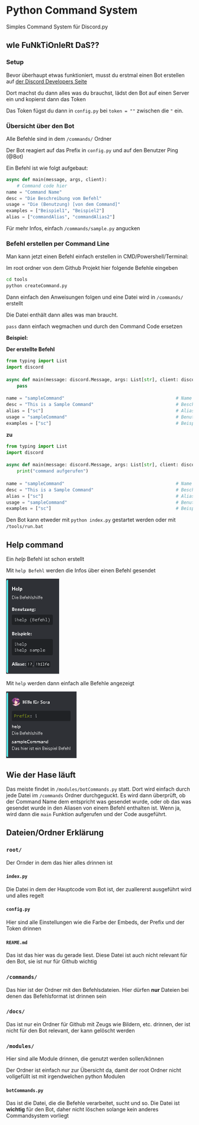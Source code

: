 # Python Command System
Simples Command System für Discord.py

## wIe FuNkTiOnIeRt DaS??

### Setup

Bevor überhaupt etwas funktioniert, musst du erstmal einen Bot erstellen auf [der Discord Developers Seite](https://discord.com/developers)

Dort machst du dann alles was du brauchst, lädst den Bot auf einen Server ein und kopierst dann das Token

Das Token fügst du dann in `config.py` bei `token = ""` zwischen die `"` ein.



### Übersicht über den Bot

Alle Befehle sind in dem `/commands/` Ordner


Der Bot reagiert auf das Prefix in `config.py` und auf den Benutzer Ping (@Bot)

Ein Befehl ist wie folgt aufgebaut:

```python
async def main(message, args, client):
    # Command code hier
name = "Command Name"
desc = "Die Beschreibung vom Befehl"
usage = "Die (Benutzung) [von dem Command]"
examples = ["Beispiel1", "Beispiel2"]
alias = ["commandAlias", "commandAlias2"]
```

Für mehr Infos, einfach `/commands/sample.py` angucken


### Befehl erstellen per Command Line

Man kann jetzt einen Befehl einfach erstellen in CMD/Powershell/Terminal:


Im root ordner von dem Github Projekt hier folgende Befehle eingeben

```cmd
cd tools
python createCommand.py
```

Dann einfach den Anweisungen folgen und eine Datei wird in `/commands/` erstellt

Die Datei enthält dann alles was man braucht.

`pass` dann einfach wegmachen und durch den Command Code ersetzen


__Beispiel:__

**Der erstellte Befehl**
```python
from typing import List
import discord

async def main(message: discord.Message, args: List[str], client: discord.Client):
    pass

name = "sampleCommand"                                          # Name
desc = "This is a Sample Command"                               # Beschreibung
alias = ["sc"]                                                  # Alias
usage = "sampleCommand"                                         # Benutzung
examples = ["sc"]                                               # Beispiele
```

**zu**

```python
from typing import List
import discord

async def main(message: discord.Message, args: List[str], client: discord.Client):
    print("command aufgerufen")

name = "sampleCommand"                                          # Name
desc = "This is a Sample Command"                               # Beschreibung
alias = ["sc"]                                                  # Alias
usage = "sampleCommand"                                         # Benutzung
examples = ["sc"]                                               # Beispiele
```


Den Bot kann etweder mit `python index.py` gestartet werden oder mit `/tools/run.bat`


## Help command

Ein _help_ Befehl ist schon erstellt

Mit  `help Befehl` werden die Infos über einen Befehl gesendet

![](./docs/help_command.png)


Mit `help` werden dann einfach alle Befehle angezeigt

![](./docs/help.png)

## Wie der Hase läuft

Das meiste findet in `/modules/botCommands.py` statt. Dort wird einfach durch jede Datei im `/commands` Ordner durchgeguckt.
Es wird dann überprüft, ob der Command Name dem entspricht was gesendet wurde, oder ob das was gesendet wurde in den Aliasen
von einem Befehl enthalten ist. Wenn ja, wird dann die `main` Funktion aufgerufen und der Code ausgeführt.



## Dateien/Ordner Erklärung

### `root/`

Der Ornder in dem das hier alles drinnen ist

#### `index.py`

Die Datei in dem der Hauptcode vom Bot ist, der zuallererst ausgeführt wird und alles regelt

#### `config.py`

Hier sind alle Einstellungen wie die Farbe der Embeds, der Prefix und der Token drinnen

#### `REAME.md`

Das ist das hier was du gerade liest. Diese Datei ist auch nicht relevant für den Bot, sie ist nur für Github wichtig

### `/commands/`

Das hier ist der Ordner mit den Befehlsdateien. Hier dürfen **nur** Dateien bei denen das Befehlsformat ist drinnen sein

### `/docs/`

Das ist nur ein Ordner für Github mit Zeugs wie Bildern, etc. drinnen, der ist nicht für den Bot relevant, der kann gelöscht werden


### `/modules/`

Hier sind alle Module drinnen, die genutzt werden sollen/können

Der Ordner ist einfach nur zur Übersicht da, damit der root Ordner nicht vollgefüllt ist mit irgendwelchen python Modulen

#### `botCommands.py`

Das ist die Datei, die die Befehle verarbeitet, sucht und so. Die Datei ist **wichtig** für den Bot, daher nicht löschen solange kein anderes Commandsystem vorliegt